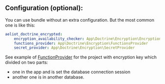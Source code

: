 ## Configuration (optional):

You can use bundle without an extra configuration. But the most common one is like this:

```yml
aeliot_doctrine_encrypted:
    encryption_availability_checker: App\Doctrine\Encryption\EncryptionAvailabilityChecker
    functions_provider: App\Doctrine\Encryption\FunctionsProvider
    secret_provider: App\Doctrine\Encryption\SecretProvider
```
See example of [FunctionProvider](../example/Doctrine/Encryption/FunctionProvider.php) for the project
with encryption key which divided on two parts:
- one in the app and is set the database connection session
- another one is in another database.

